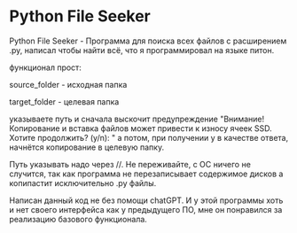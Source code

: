 # Python File Seeker

Python File Seeker - Программа для поиска всех файлов с расширением .py, написал чтобы найти всё, что я программировал на языке питон.

функционал прост:

source_folder - исходная папка

target_folder - целевая папка

указываете путь и сначала выскочит предупреждение "Внимание! Копирование и вставка файлов может привести к износу ячеек SSD. Хотите продолжить? (y/n): " а потом, при получении y в качестве ответа, начнётся копирование в целевую папку.

Путь указывать надо через //. Не переживайте, с ОС ничего не случится, так как программа не перезаписывает содержимое дисков а копипастит исключительно .py файлы.

Написан данный код не без помощи chatGPT. И у этой программы хоть и нет своего интерфейса как у предыдущего ПО, мне он понравился за реализацию базового функционала.
